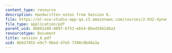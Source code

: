 ```yaml
---
content_type: resource
description: Handwritten notes from Session 6.
file: https://ol-ocw-studio-app-qa.s3.amazonaws.com/courses/2-032-dynamics-fall-2004/8bb2f455e9c796edd7e57398c9b46a3a_session_6.pdf
file_type: application/pdf
parent_uid: d0882e89-0897-6753-eb54-8bed3461dba3
resourcetype: Document
title: session_6.pdf
uid: 8bb2f455-e9c7-96ed-d7e5-7398c9b46a3a
---
```


